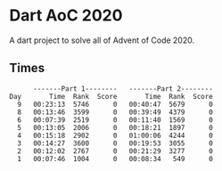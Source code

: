 # Dart AoC 2020

A dart project to solve all of Advent of Code 2020.

## Times

```text
      -------Part 1--------   -------Part 2--------
Day       Time  Rank  Score       Time  Rank  Score
  9   00:23:13  5746      0   00:40:47  5679      0
  8   00:13:46  3599      0   00:39:49  4379      0
  6   00:07:39  2519      0   00:11:40  1569      0
  5   00:13:05  2006      0   00:18:21  1897      0
  4   00:15:18  2902      0   01:00:06  4244      0
  3   00:14:27  3600      0   00:19:53  3055      0
  2   00:12:02  2767      0   00:21:29  3277      0
  1   00:07:46  1004      0   00:08:34   549      0
```
